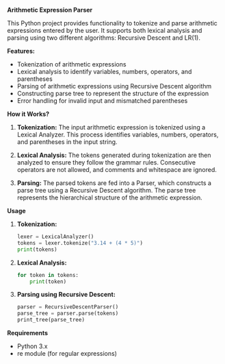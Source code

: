 **Arithmetic Expression Parser**

This Python project provides functionality to tokenize and parse arithmetic expressions entered by the user. It supports both lexical analysis and parsing using two different algorithms: Recursive Descent and LR(1).

**Features:**

- Tokenization of arithmetic expressions  
- Lexical analysis to identify variables, numbers, operators, and parentheses  
- Parsing of arithmetic expressions using Recursive Descent algorithm  
- Constructing parse tree to represent the structure of the expression  
- Error handling for invalid input and mismatched parentheses  

**How it Works?**

1. **Tokenization:** The input arithmetic expression is tokenized using a Lexical Analyzer. This process identifies variables, numbers, operators, and parentheses in the input string.

2. **Lexical Analysis:** The tokens generated during tokenization are then analyzed to ensure they follow the grammar rules. Consecutive operators are not allowed, and comments and whitespace are ignored.

3. **Parsing:** The parsed tokens are fed into a Parser, which constructs a parse tree using a Recursive Descent algorithm. The parse tree represents the hierarchical structure of the arithmetic expression.

**Usage**

1. **Tokenization:**
    ```python
    lexer = LexicalAnalyzer()
    tokens = lexer.tokenize("3.14 + (4 * 5)")
    print(tokens)
    ```

2. **Lexical Analysis:**
    ```python
    for token in tokens:
        print(token)
    ```

3. **Parsing using Recursive Descent:**
    ```python
    parser = RecursiveDescentParser()
    parse_tree = parser.parse(tokens)
    print_tree(parse_tree)
    ```

**Requirements**

- Python 3.x
- re module (for regular expressions)
